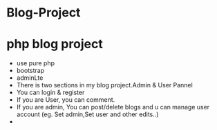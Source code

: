 # Blog-Project
# php blog project
- use pure php
- bootstrap
- adminLte
- There is two sections in my blog project.Admin & User Pannel
- You can login & register
- If you are User, you can comment.
- If you are admin, You can post/delete blogs and u can manage user account (eg. Set admin,Set user and other edits..)
- 
